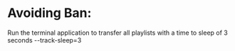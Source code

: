 # Avoiding Ban:

Run the terminal application to transfer all playlists with a time to sleep of 3 seconds --track-sleep=3
